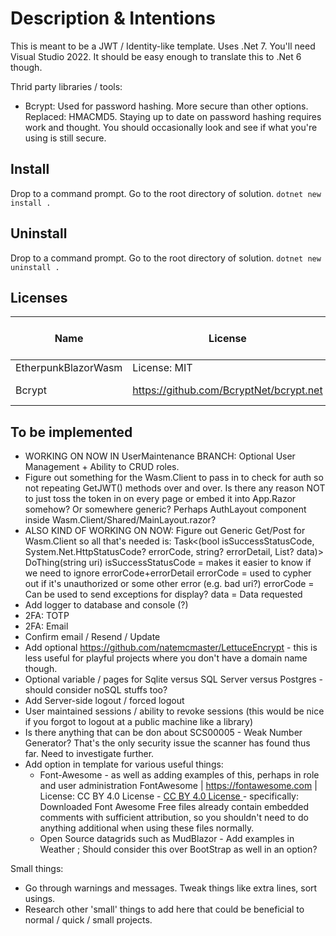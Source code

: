 # Description & Intentions
This is meant to be a JWT / Identity-like template.
Uses .Net 7. You'll need Visual Studio 2022. It should be easy enough to translate this to .Net 6 though.

Thrid party libraries / tools:

* Bcrypt: Used for password hashing. More secure than other options. Replaced: HMACMD5. Staying up to date on password hashing requires work and thought. You should occasionally look and see if what you're using is still secure.

## Install
Drop to a command prompt. Go to the root directory of solution. `dotnet new install .`

## Uninstall
Drop to a command prompt. Go to the root directory of solution. `dotnet new uninstall .`


## Licenses
Name | License | URL or Other Information
--- | --- | ---
EtherpunkBlazorWasm | License: MIT | This project
Bcrypt | https://github.com/BcryptNet/bcrypt.net | License: MIT


## To be implemented

- WORKING ON NOW IN UserMaintenance BRANCH: Optional User Management + Ability to CRUD roles.
- Figure out something for the Wasm.Client to pass in to check for auth so not repeating GetJWT() methods over and over. Is there any reason NOT to just toss the token in on every page or embed it into App.Razor somehow? Or somewhere generic? Perhaps AuthLayout component inside Wasm.Client/Shared/MainLayout.razor?
- ALSO KIND OF WORKING ON NOW: Figure out Generic Get/Post for Wasm.Client so all that's needed is: Task<(bool isSuccessStatusCode, System.Net.HttpStatusCode? errorCode, string? errorDetail, List<T>? data)> DoThing(string uri)
	isSuccessStatusCode = makes it easier to know if we need to ignore errorCode+errorDetail
	errorCode = used to cypher out if it's unauthorized or some other error (e.g. bad uri?)
	errorCode = Can be used to send exceptions for display?
	data = Data requested
- Add logger to database and console (?)
- 2FA: TOTP
- 2FA: Email
- Confirm email / Resend / Update
- Add optional https://github.com/natemcmaster/LettuceEncrypt  - this is less useful for playful projects where you don't have a domain name though.
- Optional variable / pages for Sqlite versus SQL Server versus Postgres - should consider noSQL stuffs too?
- Add Server-side logout / forced logout
- User maintained sessions / ability to revoke sessions (this would be nice if you forgot to logout at a public machine like a library)
- Is there anything that can be don about SCS00005 - Weak Number Generator? That's the only security issue the scanner has found thus far. Need to investigate further.
- Add option in template for various useful things:
	* Font-Awesome - as well as adding examples of this, perhaps in role and user administration
		FontAwesome | https://fontawesome.com | License: CC BY 4.0 License  - [CC BY 4.0 License ](https://fontawesome.com/license/free) - specifically: Downloaded Font Awesome Free files already contain embedded comments with sufficient attribution, so you shouldn't need to do anything additional when using these files normally. 
	* Open Source datagrids such as MudBlazor - Add examples in Weather ; Should consider this over BootStrap as well in an option?

Small things:
- Go through warnings and messages. Tweak things like extra lines, sort usings.
- Research other 'small' things to add here that could be beneficial to normal / quick / small projects.